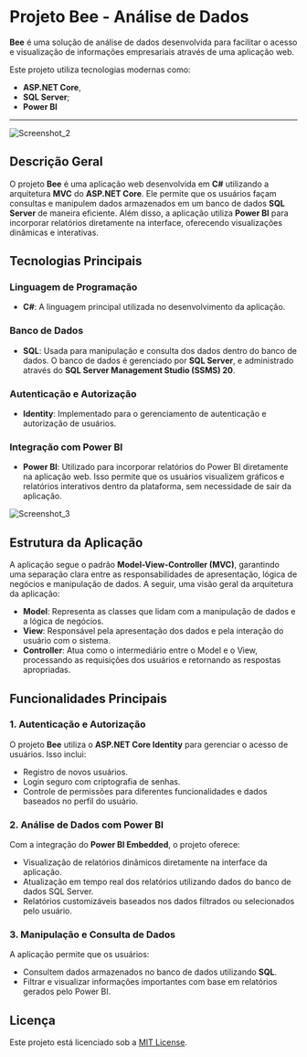 # Projeto Bee - Análise de Dados

**Bee** é uma solução de análise de dados desenvolvida para facilitar o acesso e visualização de informações empresariais através de uma aplicação web. 

Este projeto utiliza tecnologias modernas como: 
- **ASP.NET Core**,
- **SQL Server**;
- **Power BI**

---

![Screenshot_2](https://github.com/user-attachments/assets/47114655-eb2e-4f25-a235-fe356b980d7e)

## Descrição Geral

O projeto **Bee** é uma aplicação web desenvolvida em **C#** utilizando a arquitetura **MVC** do **ASP.NET Core**. Ele permite que os usuários façam consultas e manipulem dados armazenados em um banco de dados **SQL Server** de maneira eficiente. Além disso, a aplicação utiliza **Power BI** para incorporar relatórios diretamente na interface, oferecendo visualizações dinâmicas e interativas.

## Tecnologias Principais

### Linguagem de Programação
- **C#**: A linguagem principal utilizada no desenvolvimento da aplicação.

### Banco de Dados
- **SQL**: Usada para manipulação e consulta dos dados dentro do banco de dados. O banco de dados é gerenciado por **SQL Server**, e administrado através do **SQL Server Management Studio (SSMS) 20**.

### Autenticação e Autorização
- **Identity**: Implementado para o gerenciamento de autenticação e autorização de usuários.

### Integração com Power BI
- **Power BI**: Utilizado para incorporar relatórios do Power BI diretamente na aplicação web. Isso permite que os usuários visualizem gráficos e relatórios interativos dentro da plataforma, sem necessidade de sair da aplicação.

![Screenshot_3](https://github.com/user-attachments/assets/dc89dbcf-3e47-4399-9f2d-8564009ba7e0)

## Estrutura da Aplicação

A aplicação segue o padrão **Model-View-Controller (MVC)**, garantindo uma separação clara entre as responsabilidades de apresentação, lógica de negócios e manipulação de dados. A seguir, uma visão geral da arquitetura da aplicação:

- **Model**: Representa as classes que lidam com a manipulação de dados e a lógica de negócios.
- **View**: Responsável pela apresentação dos dados e pela interação do usuário com o sistema.
- **Controller**: Atua como o intermediário entre o Model e o View, processando as requisições dos usuários e retornando as respostas apropriadas.

## Funcionalidades Principais

### 1. Autenticação e Autorização
O projeto **Bee** utiliza o **ASP.NET Core Identity** para gerenciar o acesso de usuários. Isso inclui:
- Registro de novos usuários.
- Login seguro com criptografia de senhas.
- Controle de permissões para diferentes funcionalidades e dados baseados no perfil do usuário.

### 2. Análise de Dados com Power BI
Com a integração do **Power BI Embedded**, o projeto oferece:
- Visualização de relatórios dinâmicos diretamente na interface da aplicação.
- Atualização em tempo real dos relatórios utilizando dados do banco de dados SQL Server.
- Relatórios customizáveis baseados nos dados filtrados ou selecionados pelo usuário.

### 3. Manipulação e Consulta de Dados
A aplicação permite que os usuários:
- Consultem dados armazenados no banco de dados utilizando **SQL**.
- Filtrar e visualizar informações importantes com base em relatórios gerados pelo Power BI.

## Licença

Este projeto está licenciado sob a [MIT License](LICENSE).
